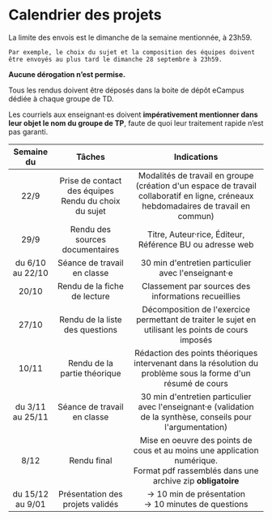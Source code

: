 Calendrier des projets
======================
La limite des envois est le dimanche de la semaine mentionnée, à 23h59.

```{note}
Par exemple, le choix du sujet et la composition des équipes doivent
être envoyés au plus tard le dimanche 28 septembre à 23h59.
```


**Aucune dérogation n’est permise.**

Tous les rendus doivent être déposés dans la boite de dépôt eCampus
dédiée à chaque groupe de TD.

Les courriels aux enseignant·es doivent **impérativement mentionner dans
leur objet le nom du groupe de TP**, faute de quoi
leur traitement rapide n’est pas garanti.

| Semaine du  | Tâches | Indications |
|:-----------:|:------:|:-----------:|
| 22/9 |Prise de contact des équipes <br> Rendu du choix du sujet | Modalités de travail en groupe (création d'un espace de travail collaboratif en ligne, créneaux hebdomadaires de travail en commun)|
| 29/9 | Rendu des sources documentaires | Titre, Auteur·rice, Éditeur, Référence BU ou adresse web |
| du 6/10 <br> au 22/10 | Séance de travail en classe | 30 min d'entretien particulier avec l'enseignant·e |
| 20/10 | Rendu de la fiche de lecture | Classement par sources des informations recueillies |
| 27/10 | Rendu de la liste des questions | Décomposition de l'exercice permettant de traiter le sujet en utilisant les points de cours imposés |
|  10/11 | Rendu de la partie théorique | Rédaction des points théoriques intervenant dans la résolution du problème sous la forme d'un résumé de cours |
| du 3/11 <br> au 25/11  | Séance de travail en classe | 30 min d'entretien particulier avec l'enseignant·e (validation de la synthèse, conseils pour l'argumentation)|
| 8/12 | Rendu final | Mise en oeuvre des points de cous et au moins une application numérique. <br> Format pdf rassemblés dans une archive zip **obligatoire** |
|du 15/12 <br> au 9/01 | Présentation des projets validés | &rarr; 10 min de présentation <br> &rarr; 10 minutes de questions |

